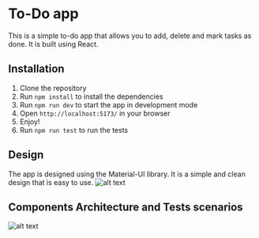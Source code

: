 # To-Do app
This is a simple to-do app that allows you to add, delete and mark tasks as done. It is built using React.

## Installation
1. Clone the repository
2. Run `npm install` to install the dependencies
3. Run `npm run dev` to start the app in development mode
4. Open `http://localhost:5173/` in your browser
5. Enjoy!
6. Run `npm run test` to run the tests

## Design
The app is designed using the Material-UI library. It is a simple and clean design that is easy to use.
![alt text](https://github.com/Mateuszpietrusinski/todo-app-tdd/todo-app-design.jpg)

## Components Architecture and Tests scenarios
![alt text](https://github.com/Mateuszpietrusinski/todo-app-tdd/todo-app-architecture.jpg)


